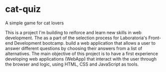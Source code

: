 # cat-quiz
A simple game for cat lovers

This is a project I'm building to reiforce and learn new skills in web development. The  as a part of the selection process for Laboratoria's Front-end Development bootcamp.  build a web application that allows a user to answer different questions by choosing their answers from a list of alternatives.
The main objective of this project is to have a first experience developing web applications (WebApp) that interact with the user through the browser and logic, using HTML, CSS and JavaScript as tools.
